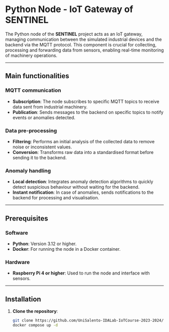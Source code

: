 # Python Node - IoT Gateway of SENTINEL

The Python node of the **SENTINEL** project acts as an IoT gateway, managing communication between the simulated industrial devices and the backend via the MQTT protocol. This component is crucial for collecting, processing and forwarding data from sensors, enabling real-time monitoring of machinery operations.

---

## Main functionalities

### MQTT communication
- **Subscription**: The node subscribes to specific MQTT topics to receive data sent from industrial machinery.
- **Publication**: Sends messages to the backend on specific topics to notify events or anomalies detected.

### Data pre-processing
- **Filtering**: Performs an initial analysis of the collected data to remove noise or inconsistent values.
- **Conversion**: Transforms raw data into a standardised format before sending it to the backend.

### Anomaly handling
- **Local detection**: Integrates anomaly detection algorithms to quickly detect suspicious behaviour without waiting for the backend.
- **Instant notification**: In case of anomalies, sends notifications to the backend for processing and visualisation.

---

## Prerequisites

### Software
- **Python**: Version 3.12 or higher.
- **Docker**: For running the node in a Docker container.

### Hardware
- **Raspberry Pi 4 or higher**: Used to run the node and interface with sensors.

---

## Installation

1. **Clone the repository**:
   ```bash
   git clone https://github.com/UniSalento-IDALab-IoTCourse-2023-2024/wot-project-2023-2024-edge_iot_gateway-Mirko-Caforio.git
   docker compose up -d
   ```